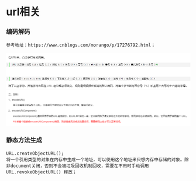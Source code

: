 # url相关
### 编码解码
    参考地址：https://www.cnblogs.com/morango/p/17276792.html；
![](images/2024-04-24-16-03-34.png)
![](images/2024-04-24-16-04-06.png)
### 静态方法生成
    URL.createObjectURL();     
    将一个引用类型的对象在内存中生成一个地址，可以使用这个地址来只想内存中存储的对象。除非document关闭，否则不会被垃圾回收机制回收，需要在不用时手动调用 URL.revokeObjectURL() 释放；

